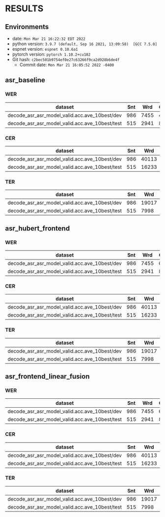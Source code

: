 # RESULTS
## Environments
- date: `Mon Mar 21 16:22:32 EDT 2022`
- python version: `3.9.7 (default, Sep 16 2021, 13:09:58)  [GCC 7.5.0]`
- espnet version: `espnet 0.10.6a1`
- pytorch version: `pytorch 1.10.2+cu102`
- Git hash: `c2bec501b9754ef0e27c63266f9ca2d928b6de4f`
  - Commit date: `Mon Mar 21 16:05:52 2022 -0400`

## asr_baseline
### WER

|dataset|Snt|Wrd|Corr|Sub|Del|Ins|Err|S.Err|
|---|---|---|---|---|---|---|---|---|
|decode_asr_asr_model_valid.acc.ave_10best/dev|986|7455|44.2|37.5|18.2|4.7|60.5|83.8|
|decode_asr_asr_model_valid.acc.ave_10best/test|515|2941|86.3|12.6|1.1|9.1|22.8|54.4|

### CER

|dataset|Snt|Wrd|Corr|Sub|Del|Ins|Err|S.Err|
|---|---|---|---|---|---|---|---|---|
|decode_asr_asr_model_valid.acc.ave_10best/dev|986|40113|62.3|13.9|23.8|5.9|43.6|83.8|
|decode_asr_asr_model_valid.acc.ave_10best/test|515|16233|96.4|2.0|1.6|2.0|5.6|54.4|

### TER

|dataset|Snt|Wrd|Corr|Sub|Del|Ins|Err|S.Err|
|---|---|---|---|---|---|---|---|---|
|decode_asr_asr_model_valid.acc.ave_10best/dev|986|19017|46.5|27.3|26.2|4.0|57.5|83.8|
|decode_asr_asr_model_valid.acc.ave_10best/test|515|7998|89.6|6.6|3.8|1.2|11.7|54.4|


## asr_hubert_frontend
### WER

|dataset|Snt|Wrd|Corr|Sub|Del|Ins|Err|S.Err|
|---|---|---|---|---|---|---|---|---|
|decode_asr_asr_model_valid.acc.ave_10best/dev|986|7455|66.9|24.2|8.9|5.8|38.9|72.8|
|decode_asr_asr_model_valid.acc.ave_10best/test|515|2941|81.5|15.4|3.2|8.7|27.3|60.2|

### CER

|dataset|Snt|Wrd|Corr|Sub|Del|Ins|Err|S.Err|
|---|---|---|---|---|---|---|---|---|
|decode_asr_asr_model_valid.acc.ave_10best/dev|986|40113|82.6|6.3|11.1|6.4|23.8|72.8|
|decode_asr_asr_model_valid.acc.ave_10best/test|515|16233|92.6|3.2|4.2|2.2|9.6|60.2|

### TER

|dataset|Snt|Wrd|Corr|Sub|Del|Ins|Err|S.Err|
|---|---|---|---|---|---|---|---|---|
|decode_asr_asr_model_valid.acc.ave_10best/dev|986|19017|72.5|13.7|13.8|4.3|31.8|72.8|
|decode_asr_asr_model_valid.acc.ave_10best/test|515|7998|85.7|8.6|5.7|1.4|15.7|60.2|



## asr_frontend_linear_fusion
### WER

|dataset|Snt|Wrd|Corr|Sub|Del|Ins|Err|S.Err|
|---|---|---|---|---|---|---|---|---|
|decode_asr_asr_model_valid.acc.ave_10best/dev|986|7455|63.3|26.1|10.5|5.5|42.2|74.8|
|decode_asr_asr_model_valid.acc.ave_10best/test|515|2941|81.6|14.8|3.6|8.2|26.7|60.4|

### CER

|dataset|Snt|Wrd|Corr|Sub|Del|Ins|Err|S.Err|
|---|---|---|---|---|---|---|---|---|
|decode_asr_asr_model_valid.acc.ave_10best/dev|986|40113|79.0|7.6|13.3|6.5|27.4|74.8|
|decode_asr_asr_model_valid.acc.ave_10best/test|515|16233|92.4|2.9|4.6|2.0|9.5|60.4|

### TER

|dataset|Snt|Wrd|Corr|Sub|Del|Ins|Err|S.Err|
|---|---|---|---|---|---|---|---|---|
|decode_asr_asr_model_valid.acc.ave_10best/dev|986|19017|68.4|15.3|16.3|4.5|36.1|74.8|
|decode_asr_asr_model_valid.acc.ave_10best/test|515|7998|85.4|8.2|6.4|1.1|15.7|60.4|

